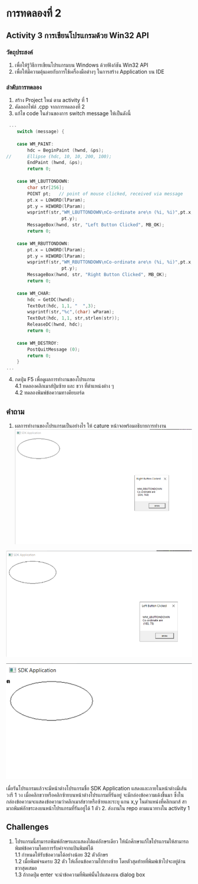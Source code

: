 # การทดลองที่ 2 

## Activity 3 การเขียนโปรแกรมด้วย Win32 API

### วัตถุประสงค์

1. เพื่อให้รู้วิธีการเขียนโปรแกรมบน Windows ด้วยฟังก์ชัน Win32 API
2. เพื่อให้มีความคุ้นเคยกับการใช้เครื่องมือต่างๆ ในการสร้าง Application บน IDE

### ลำดับการทดลอง

1. สร้าง Project ใหม่ ตาม activity ที่ 1
2. คัดลอกไฟล์ .cpp จากการทดลองที่ 2
3. แก้ไข code ในส่วนของการ switch message ให้เป็นดังนี้

``` C++
 ...
 	switch (message) {

 	case WM_PAINT:
 		hdc = BeginPaint (hwnd, &ps);
// 		Ellipse (hdc, 10, 10, 200, 100);
 		EndPaint (hwnd, &ps);
 		return 0;

	case WM_LBUTTONDOWN:
		char str[256];
		POINT pt;   // point of mouse clicked, received via message
		pt.x = LOWORD(lParam);
		pt.y = HIWORD(lParam);
		wsprintf(str,"WM_LBUTTONDOWN\nCo-ordinate are\n (%i, %i)",pt.x,
 			         pt.y);
		MessageBox(hwnd, str, "Left Button Clicked", MB_OK);
		return 0;

	case WM_RBUTTONDOWN:
		pt.x = LOWORD(lParam);
		pt.y = HIWORD(lParam);
		wsprintf(str,"WM_RBUTTONDOWN\nCo-ordinate are\n (%i, %i)",pt.x,
 			         pt.y);
		MessageBox(hwnd, str, "Right Button Clicked", MB_OK);
		return 0;

	case WM_CHAR:
		hdc = GetDC(hwnd);
		TextOut(hdc, 1,1, "  ",3);
		wsprintf(str,"%c",(char) wParam);
		TextOut(hdc, 1,1, str,strlen(str));
		ReleaseDC(hwnd, hdc);
		return 0;

 	case WM_DESTROY:
 		PostQuitMessage (0);
 		return 0;
 	}
...
```

4. กดปุ่ม F5 เพื่อดูผลการทำงานของโปรแกรม  
4.1 ทดลองคลิกเมาส์ปุ่มซ้าย และ ขวา ที่ตำแหน่งต่าง ๆ  
4.2 ทดลองพิมพ์ข้อความทางคียบอร์ด   


## คำถาม

1. ผลการทำงานของโปรแกรมเป็นอย่างไร ให้ cature หน้าจอพร้อมอธิบายการทำงาน
![ขวา3.PNG](ขวา3.PNG)

![ซ้าย3.PNG](ซ้าย3.PNG)

![อักษร3.PNG](อักษร3.PNG)

เมื่อรันโปรแกรมแล้วจะมีหน้าต่างโปรแกรมชื่อ SDK Application แสดงและภายในหน้าต่างมีเส้นวงรี 1 วง เมื่อคลิกขวาหรือคลิกซ้ายบนหน้าต่างโปรแกรมที่รันอยู่ จะมีกล่องข้อความเด้งขึ้นมา ซึ่งในกล่องข้อความจะแสดงข้อความว่าคลิกเมาส์ขวาหรือซ้ายและระบุ แกน x,y ในตำแหน่งที่คลิกเมาส์ สามาถพิมพ์อักขระลงบนหน้าโปรแกรมที่รันอยู่ได้ 1 ตัว
2. ส่งงานใน repo ตามแนวทางใน activity 1

## Challenges
1. โปรแกรมนี้สามารถพิมพ์อักษรและแสดงได้แค่อักษรเดียว ให้นักศึกษาแก้ไขโปรแกรมให้สามารถพิมพ์ข้อความโดยการรับค่าจากแป้นพิมพ์ได้  
1.1 กำหนดให้รับข้อความได้อย่างน้อย 32 ตัวอักษร  
1.2 เมื่อพิมพ์จนครบ 32 ตัว ให้เลื่อนข้อความไปทางซ้าย โดยตัวสุดท้ายที่พิมพ์เข้าไปจะอยู่ด้านขวาสุดเสมอ  
1.3 ถ้ากดปุ่ม enter จะนำข้อความที่พิมพ์นั้นไปแสดงบน dialog box  
